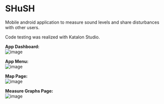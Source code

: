 # SHuSH

Mobile android application to measure sound levels and share disturbances with other users.

Code testing was realized with Katalon Studio.

**App Dashboard:**<br/>
![image](https://user-images.githubusercontent.com/25649121/141108741-f5e4c401-7ffc-44b7-b8f0-616b2fbb93f3.png)

**App Menu:**<br/>
![image](https://user-images.githubusercontent.com/25649121/141108808-dc01ffd7-0ad4-498b-88fb-2cb269d80865.png)

**Map Page:**<br/>
![image](https://user-images.githubusercontent.com/25649121/141108919-57999ffd-1520-4efd-a976-f207aecc852c.png)

**Measure Graphs Page:**<br/>
![image](https://user-images.githubusercontent.com/25649121/141108895-31812050-7253-48ce-aebc-8f63f02bdaf2.png)

